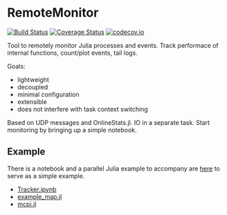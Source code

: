 # RemoteMonitor

[![Build Status](https://travis-ci.org/tanmaykm/RemoteMonitor.jl.svg?branch=master)](https://travis-ci.org/tanmaykm/RemoteMonitor.jl)
[![Coverage Status](https://coveralls.io/repos/tanmaykm/RemoteMonitor.jl/badge.svg?branch=master&service=github)](https://coveralls.io/github/tanmaykm/RemoteMonitor.jl?branch=master)
[![codecov.io](http://codecov.io/github/tanmaykm/RemoteMonitor.jl/coverage.svg?branch=master)](http://codecov.io/github/tanmaykm/RemoteMonitor.jl?branch=master)

Tool to remotely monitor Julia processes and events. Track performace of internal functions, count/plot events, tail logs.

Goals:
- lightweight
- decoupled
- minimal configuration
- extensible
- does not interfere with task context switching

Based on UDP messages and OnlineStats.jl. IO in a separate task. Start monitoring by bringing up a simple notebook.

## Example
There is a notebook and a parallel Julia example to accompany are [here](notebooks) to serve as a simple example.
- [Tracker.ipynb](notebooks/Tracker.ipynb)
- [example_map.jl](notebooks/example_pmap.jl)
- [mcpi.jl](notebooks/mcpi.jl)

